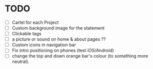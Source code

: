 # TODO

- [ ] Cartel for each Project
- [ ] Custom background image for the statement
- [ ] Clickable tags
- [ ] a picture or sound on home & about pages ??
- [ ] Custom icons in navigation bar
- [ ] Fix intro positioning on phones (test iOS/Android)
- [ ] change the top and down orange bar's colour (to something more neutral). 

